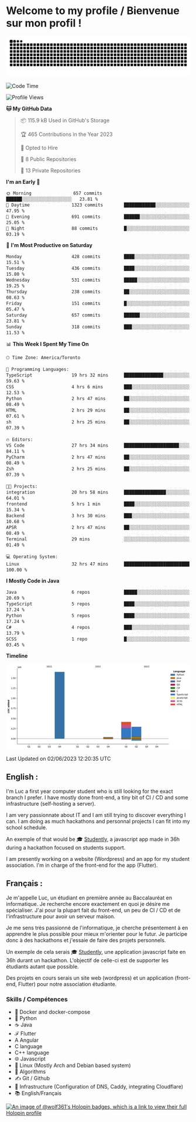 # Welcome to my profile / Bienvenue sur mon profil !

![snake gif](https://github.com/wolf-361/wolf-361/blob/output/github-contribution-grid-snake.svg)

<!--START_SECTION:waka-->
![Code Time](http://img.shields.io/badge/Code%20Time-157%20hrs%2048%20mins-blue)

![Profile Views](http://img.shields.io/badge/Profile%20Views-0-blue)

**🐱 My GitHub Data** 

> 📦 115.9 kB Used in GitHub's Storage 
 > 
> 🏆 465 Contributions in the Year 2023
 > 
> 💼 Opted to Hire
 > 
> 📜 8 Public Repositories 
 > 
> 🔑 13 Private Repositories 
 > 
**I'm an Early 🐤** 

```text
🌞 Morning                657 commits         ██████░░░░░░░░░░░░░░░░░░░   23.81 % 
🌆 Daytime                1323 commits        ████████████░░░░░░░░░░░░░   47.95 % 
🌃 Evening                691 commits         ██████░░░░░░░░░░░░░░░░░░░   25.05 % 
🌙 Night                  88 commits          █░░░░░░░░░░░░░░░░░░░░░░░░   03.19 % 
```
📅 **I'm Most Productive on Saturday** 

```text
Monday                   428 commits         ████░░░░░░░░░░░░░░░░░░░░░   15.51 % 
Tuesday                  436 commits         ████░░░░░░░░░░░░░░░░░░░░░   15.80 % 
Wednesday                531 commits         █████░░░░░░░░░░░░░░░░░░░░   19.25 % 
Thursday                 238 commits         ██░░░░░░░░░░░░░░░░░░░░░░░   08.63 % 
Friday                   151 commits         █░░░░░░░░░░░░░░░░░░░░░░░░   05.47 % 
Saturday                 657 commits         ██████░░░░░░░░░░░░░░░░░░░   23.81 % 
Sunday                   318 commits         ███░░░░░░░░░░░░░░░░░░░░░░   11.53 % 
```


📊 **This Week I Spent My Time On** 

```text
🕑︎ Time Zone: America/Toronto

💬 Programming Languages: 
TypeScript               19 hrs 32 mins      ███████████████░░░░░░░░░░   59.63 % 
CSS                      4 hrs 6 mins        ███░░░░░░░░░░░░░░░░░░░░░░   12.53 % 
Python                   2 hrs 47 mins       ██░░░░░░░░░░░░░░░░░░░░░░░   08.49 % 
HTML                     2 hrs 29 mins       ██░░░░░░░░░░░░░░░░░░░░░░░   07.61 % 
sh                       2 hrs 25 mins       ██░░░░░░░░░░░░░░░░░░░░░░░   07.39 % 

🔥 Editors: 
VS Code                  27 hrs 34 mins      █████████████████████░░░░   84.11 % 
PyCharm                  2 hrs 47 mins       ██░░░░░░░░░░░░░░░░░░░░░░░   08.49 % 
Zsh                      2 hrs 25 mins       ██░░░░░░░░░░░░░░░░░░░░░░░   07.39 % 

🐱‍💻 Projects: 
integration              20 hrs 58 mins      ████████████████░░░░░░░░░   64.01 % 
frontend                 5 hrs 1 min         ████░░░░░░░░░░░░░░░░░░░░░   15.34 % 
Backend                  3 hrs 30 mins       ███░░░░░░░░░░░░░░░░░░░░░░   10.68 % 
APSR                     2 hrs 47 mins       ██░░░░░░░░░░░░░░░░░░░░░░░   08.49 % 
Terminal                 29 mins             ░░░░░░░░░░░░░░░░░░░░░░░░░   01.49 % 

💻 Operating System: 
Linux                    32 hrs 47 mins      █████████████████████████   100.00 % 
```

**I Mostly Code in Java** 

```text
Java                     6 repos             █████░░░░░░░░░░░░░░░░░░░░   20.69 % 
TypeScript               5 repos             ████░░░░░░░░░░░░░░░░░░░░░   17.24 % 
Python                   5 repos             ████░░░░░░░░░░░░░░░░░░░░░   17.24 % 
C#                       4 repos             ███░░░░░░░░░░░░░░░░░░░░░░   13.79 % 
SCSS                     1 repo              █░░░░░░░░░░░░░░░░░░░░░░░░   03.45 % 
```



**Timeline**

![Lines of Code chart](https://raw.githubusercontent.com/wolf-361/wolf-361/main/assets/bar_graph.png)


 Last Updated on 02/06/2023 12:20:35 UTC
<!--END_SECTION:waka-->

## English : 

I'm Luc a first year computer student who is still looking for the exact branch I prefer. I have mostly done front-end, a tiny bit of CI / CD and some infrastructure (self-hosting a server).

I am very passionnate about IT and I am still trying to discover everything I can. I am doing as much hackathons and personnal projects I can fit into my school schedule.

An exemple of that would be 🎓 [Studently](https://github.com/wolf-361/Studently-CodeJam12), a javascript app made in 36h during a hackathon focused on students support.

I am presently working on a website (Wordpress) and an app for my student association. I'm in charge of the front-end for the app (Flutter).

## Français :

Je m'appelle Luc, un étudiant en première année au Baccalauréat en informatique. Je recherche encore exactement en quoi je désire me spécialiser. J'ai pour la plupart fait du front-end, un peu de CI / CD et de l'infrastructure pour avoir un serveur maison.

Je me sens très passionné de l'informatique, je cherche présentement à en apprendre le plus possible pour mieux m'orienter pour le futur. Je participe donc à des hackathons et j'essaie de faire des projets personnels.

Un exemple de cela serais 🎓 [Studently](https://github.com/wolf-361/Studently-CodeJam12), une application javascript faite en 36h durant un hackathon. L'objectif de celle-ci est de supporter les étudiants autant que possible.

Des projets en cours serais un site web (wordpress) et un application (front-end, Flutter) pour notre association étudiante.

###  Skills / Compétences

* 🐋 Docker and docker-compose
* 🐍 Python
* ☕ Java
* ℱ Flutter
* A Angular
* C language
* C++ language
* 🌐 Javascript
* 🐧 Linux (Mostly Arch and Debian based system)
* 🧩 Algorithms
* ✍️ Git / Github
* 📜 Infrastructure (Configuration of DNS, Caddy, integrating Cloudflare)
* 📚 English/Français

[![An image of @wolf361's Holopin badges, which is a link to view their full Holopin profile](https://holopin.me/wolf361)](https://holopin.io/@wolf361)



